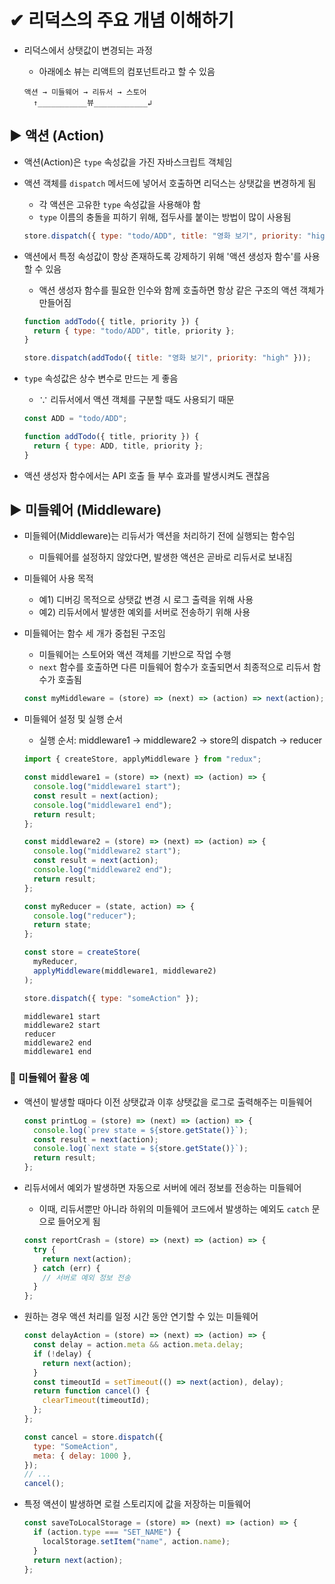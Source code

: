 # ✔ 리덕스의 주요 개념 이해하기

- 리덕스에서 상탯값이 변경되는 과정

  - 아래에소 뷰는 리액트의 컴포넌트라고 할 수 있음

  ```plaintext
  액션 → 미들웨어 → 리듀서 → 스토어
    ↑___________뷰____________↲
  ```

## ▶ 액션 (Action)

- 액션(Action)은 `type` 속성값을 가진 자바스크립트 객체임
- 액션 객체를 `dispatch` 메서드에 넣어서 호출하면 리덕스는 상탯값을 변경하게 됨

  - 각 액션은 고유한 `type` 속성값을 사용해야 함
  - `type` 이름의 충돌을 피하기 위해, 접두사를 붙이는 방법이 많이 사용됨

  ```js
  store.dispatch({ type: "todo/ADD", title: "영화 보기", priority: "high" });
  ```

- 액션에서 특정 속성값이 항상 존재하도록 강제하기 위해 '액션 생성자 함수'를 사용할 수 있음

  - 액션 생성자 함수를 필요한 인수와 함께 호출하면 항상 같은 구조의 액션 객체가 만들어짐

  ```js
  function addTodo({ title, priority }) {
    return { type: "todo/ADD", title, priority };
  }

  store.dispatch(addTodo({ title: "영화 보기", priority: "high" }));
  ```

- `type` 속성값은 상수 변수로 만드는 게 좋음

  - ∵ 리듀서에서 액션 객체를 구분할 때도 사용되기 때문

  ```js
  const ADD = "todo/ADD";

  function addTodo({ title, priority }) {
    return { type: ADD, title, priority };
  }
  ```

- 액션 생성자 함수에서는 API 호출 들 부수 효과를 발생시켜도 괜찮음

## ▶ 미들웨어 (Middleware)

- 미들웨어(Middleware)는 리듀서가 액션을 처리하기 전에 실행되는 함수임

  - 미들웨어를 설정하지 않았다면, 발생한 액션은 곧바로 리듀서로 보내짐

- 미들웨어 사용 목적

  - 예1) 디버깅 목적으로 상탯값 변경 시 로그 출력을 위해 사용
  - 예2) 리듀서에서 발생한 예외를 서버로 전송하기 위해 사용

- 미들웨어는 함수 세 개가 중첩된 구조임

  - 미들웨어는 스토어와 액션 객체를 기반으로 작업 수행
  - `next` 함수를 호출하면 다른 미들웨어 함수가 호출되면서 최종적으로 리듀서 함수가 호출됨

  ```js
  const myMiddleware = (store) => (next) => (action) => next(action);
  ```

- 미들웨어 설정 및 실행 순서

  - 실행 순서: middleware1 → middleware2 → store의 dispatch → reducer

  ```js
  import { createStore, applyMiddleware } from "redux";

  const middleware1 = (store) => (next) => (action) => {
    console.log("middleware1 start");
    const result = next(action);
    console.log("middleware1 end");
    return result;
  };

  const middleware2 = (store) => (next) => (action) => {
    console.log("middleware2 start");
    const result = next(action);
    console.log("middleware2 end");
    return result;
  };

  const myReducer = (state, action) => {
    console.log("reducer");
    return state;
  };

  const store = createStore(
    myReducer,
    applyMiddleware(middleware1, middleware2)
  );

  store.dispatch({ type: "someAction" });
  ```

  ```plaintext
  middleware1 start
  middleware2 start
  reducer
  middleware2 end
  middleware1 end
  ```

### 🔹 미들웨어 활용 예

- 액션이 발생할 때마다 이전 상탯값과 이후 상탯값을 로그로 출력해주는 미들웨어

  ```js
  const printLog = (store) => (next) => (action) => {
    console.log(`prev state = ${store.getState()}`);
    const result = next(action);
    console.log(`next state = ${store.getState()}`);
    return result;
  };
  ```

- 리듀서에서 예외가 발생하면 자동으로 서버에 에러 정보를 전송하는 미들웨어

  - 이때, 리듀서뿐만 아니라 하위의 미들웨어 코드에서 발생하는 예외도 `catch` 문으로 들어오게 됨

  ```js
  const reportCrash = (store) => (next) => (action) => {
    try {
      return next(action);
    } catch (err) {
      // 서버로 예외 정보 전송
    }
  };
  ```

- 원하는 경우 액션 처리를 일정 시간 동안 연기할 수 있는 미들웨어

  ```js
  const delayAction = (store) => (next) => (action) => {
    const delay = action.meta && action.meta.delay;
    if (!delay) {
      return next(action);
    }
    const timeoutId = setTimeout(() => next(action), delay);
    return function cancel() {
      clearTimeout(timeoutId);
    };
  };
  ```

  ```js
  const cancel = store.dispatch({
    type: "SomeAction",
    meta: { delay: 1000 },
  });
  // ...
  cancel();
  ```

- 특정 액션이 발생하면 로컬 스토리지에 값을 저장하는 미들웨어

  ```js
  const saveToLocalStorage = (store) => (next) => (action) => {
    if (action.type === "SET_NAME") {
      localStorage.setItem("name", action.name);
    }
    return next(action);
  };
  ```
